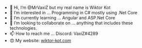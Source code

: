 - 👋 Hi, I’m @MrVaxiZ but my real name is Wiktor Kot 
- 👀 I’m interested in ... Programming in C# mostly using .Net Core  
- 🌱 I’m currently learning ... Angular and ASP.Net Core    
- 💞️ I’m looking to collaborate on ... anything that includes these technologies.   
- 📫 How to reach me ... Discord: VaxiZ#4289
- :heart_eyes: My website: [wiktor-kot.com](https://wiktor-kot.com/)
